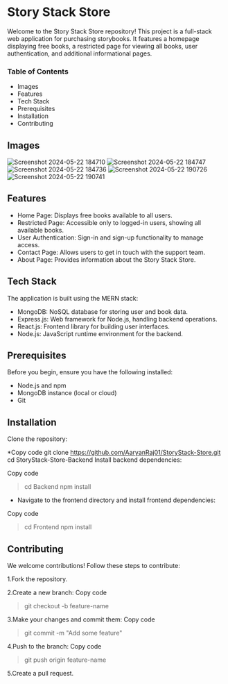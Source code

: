 
# Story Stack Store
Welcome to the Story Stack Store repository! This project is a full-stack web application for purchasing storybooks. It features a homepage displaying free books, a restricted page for viewing all books, user authentication, and additional informational pages.

### Table of Contents
* Images
* Features
* Tech Stack
* Prerequisites
* Installation
* Contributing


## Images
![Screenshot 2024-05-22 184710](https://github.com/AaryanRaj01/StoryStack-Store/assets/99470935/462fcc08-89e9-44ae-a316-4d2c8f5f41a5)
![Screenshot 2024-05-22 184747](https://github.com/AaryanRaj01/StoryStack-Store/assets/99470935/3cb4ba3d-a6b3-4783-acb9-391d116e0c53)
![Screenshot 2024-05-22 184736](https://github.com/AaryanRaj01/StoryStack-Store/assets/99470935/f1360081-8b5b-4300-b66c-2c9c38c45d8b)
![Screenshot 2024-05-22 190726](https://github.com/AaryanRaj01/StoryStack-Store/assets/99470935/4ae52064-f904-48d9-bdda-b7e9f9b07ae1)
![Screenshot 2024-05-22 190741](https://github.com/AaryanRaj01/StoryStack-Store/assets/99470935/f068bd29-f6d7-4bc5-9a46-0009e38c1811)

## Features


* Home Page: Displays free books available to all users.
* Restricted Page: Accessible only to logged-in users, showing all available books.
* User Authentication: Sign-in and sign-up functionality to manage access.
* Contact Page: Allows users to get in touch with the support team.
* About Page: Provides information about the Story Stack Store.
  
## Tech Stack

The application is built using the MERN stack:

* MongoDB: NoSQL database for storing user and book data.
* Express.js: Web framework for Node.js, handling backend operations.
* React.js: Frontend library for building user interfaces.
* Node.js: JavaScript runtime environment for the backend.
  
## Prerequisites
Before you begin, ensure you have the following installed:

* Node.js and npm
* MongoDB instance (local or cloud)
* Git

## Installation
Clone the repository:

*Copy code
git clone https://github.com/AaryanRaj01/StoryStack-Store.git
cd StoryStack-Store-Backend
Install backend dependencies:

Copy code
> cd Backend
> npm install

* Navigate to the frontend directory and install frontend dependencies:

Copy code
> cd Frontend
> npm install

## Contributing
We welcome contributions! Follow these steps to contribute:

1.Fork the repository.

2.Create a new branch:
Copy code
> git checkout -b feature-name

3.Make your changes and commit them:
Copy code
> git commit -m "Add some feature"

4.Push to the branch:
Copy code
> git push origin feature-name

5.Create a pull request.
